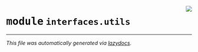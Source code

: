 <!-- markdownlint-disable -->

<a href="../../th2_data_services/interfaces/utils/__init__.py#L0"><img align="right" style="float:right;" src="https://img.shields.io/badge/-source-cccccc?style=flat-square"></a>

# <kbd>module</kbd> `interfaces.utils`








---

_This file was automatically generated via [lazydocs](https://github.com/ml-tooling/lazydocs)._

